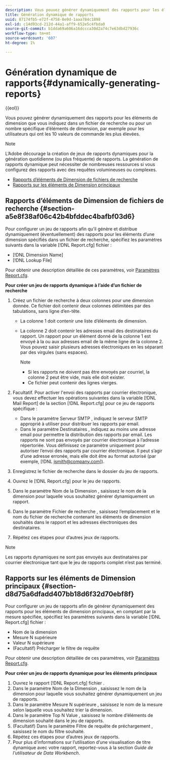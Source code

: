 ```yaml
---
description: Vous pouvez générer dynamiquement des rapports pour les éléments de dimension que vous indiquez dans un fichier de recherche ou pour un nombre spécifique d’éléments de dimension, par exemple pour les utilisateurs qui ont les 10 valeurs de commande les plus élevées.
title: Génération dynamique de rapports
uuid: 87174fb5-e72f-4758-8e9d-1aaa784c1898
exl-id: c14d93cd-212d-44a1-aff9-652e5c4fbda0
source-git-commit: b1dda69a606a16dccca30d2a74c7e63dbd27936c
workflow-type: tm+mt
source-wordcount: '607'
ht-degree: 1%

---
```


# Génération dynamique de rapports{#dynamically-generating-reports}

{{eol}}

Vous pouvez générer dynamiquement des rapports pour les éléments de dimension que vous indiquez dans un fichier de recherche ou pour un nombre spécifique d’éléments de dimension, par exemple pour les utilisateurs qui ont les 10 valeurs de commande les plus élevées.

>[!NOTE]
>
>L’Adobe décourage la création de jeux de rapports dynamiques pour la génération quotidienne (ou plus fréquente) de rapports. La génération de rapports dynamique peut nécessiter de nombreuses ressources si vous configurez des rapports avec des requêtes volumineuses ou complexes.

* [Rapports d’éléments de Dimension de fichiers de recherche](../../../../../home/c-rpt-oview/c-work-rpt-sets/t-create-rpt-set/t-config-rpt-set/c-dyn-gen-rpts.md#section-a5e8f38af06c42b4bfddec4bafbf03d6)
* [Rapports sur les éléments de Dimension principaux](../../../../../home/c-rpt-oview/c-work-rpt-sets/t-create-rpt-set/t-config-rpt-set/c-dyn-gen-rpts.md#section-d8d75a6dfadd407bb18d6f32d70ebf8f)

## Rapports d’éléments de Dimension de fichiers de recherche {#section-a5e8f38af06c42b4bfddec4bafbf03d6}

Pour configurer un jeu de rapports afin qu’il génère et distribue dynamiquement (éventuellement) des rapports pour les éléments d’une dimension spécifiés dans un fichier de recherche, spécifiez les paramètres suivants dans la variable [!DNL Report.cfg] fichier :

* [!DNL Dimension Name]
* [!DNL Lookup File]

Pour obtenir une description détaillée de ces paramètres, voir [Paramètres Report.cfg](../../../../../home/c-rpt-oview/c-rpt-param-ref/c-rpt-param.md#concept-838e59d72d3f4cb29ee15f5c7eb0ceff).

**Pour créer un jeu de rapports dynamique à l’aide d’un fichier de recherche**

1. Créez un fichier de recherche à deux colonnes pour une dimension donnée. Ce fichier doit contenir deux colonnes délimitées par des tabulations, sans ligne d’en-tête.

   * La colonne 1 doit contenir une liste d’éléments de dimension.
   * La colonne 2 doit contenir les adresses email des destinataires du rapport. Un rapport pour un élément donné de la colonne 1 est envoyé à la ou aux adresses email de la même ligne de la colonne 2. Vous pouvez saisir plusieurs adresses électroniques en les séparant par des virgules (sans espaces).

      >[!NOTE]
      >
      >
      >    
      >    
      >    * Si les rapports ne doivent pas être envoyés par courriel, la colonne 2 peut être vide, mais elle doit exister.
      >    * Ce fichier peut contenir des lignes vierges.


1. Facultatif. Pour activer l&#39;envoi des rapports par courrier électronique, vous devez effectuer les opérations suivantes dans la variable [!DNL Mail Report] de la section [!DNL Report.cfg] pour ce jeu de rapports spécifique :

   * Dans le paramètre Serveur SMTP , indiquez le serveur SMTP approprié à utiliser pour distribuer les rapports par email.
   * Dans le paramètre Destinataires , indiquez au moins une adresse email pour permettre la distribution des rapports par email. Les rapports ne sont pas envoyés par courrier électronique à l’adresse répertoriée. Vous définissez ce paramètre uniquement pour autoriser l’envoi des rapports par courrier électronique. Il peut s’agir d’une adresse erronée, mais elle doit être au format autorisé (par exemple, [!DNL jsmith@company.com]).

1. Enregistrez le fichier de recherche dans le dossier du jeu de rapports.
1. Ouvrez le [!DNL Report.cfg] pour le jeu de rapports.
1. Dans le paramètre Nom de la Dimension , saisissez le nom de la dimension pour laquelle vous souhaitez générer dynamiquement un rapport.
1. Dans le paramètre Fichier de recherche , saisissez l’emplacement et le nom du fichier de recherche contenant les éléments de dimension souhaités dans le rapport et les adresses électroniques des destinataires.
1. Répétez ces étapes pour d’autres jeux de rapports.

>[!NOTE]
>
>Les rapports dynamiques ne sont pas envoyés aux destinataires par courrier électronique tant que le jeu de rapports complet n’est pas terminé.

## Rapports sur les éléments de Dimension principaux {#section-d8d75a6dfadd407bb18d6f32d70ebf8f}

Pour configurer un jeu de rapports afin de générer dynamiquement des rapports pour les éléments de dimension principaux, en comptant par la mesure spécifiée, spécifiez les paramètres suivants dans la variable [!DNL Report.cfg] fichier :

* Nom de la dimension
* Mesure N supérieure
* Valeur N supérieure
* (Facultatif) Précharger le filtre de requête

Pour obtenir une description détaillée de ces paramètres, voir [Paramètres Report.cfg](../../../../../home/c-rpt-oview/c-rpt-param-ref/c-rpt-param.md#concept-838e59d72d3f4cb29ee15f5c7eb0ceff).

**Pour créer un jeu de rapports dynamique pour les éléments principaux**

1. Ouvrez le rapport [!DNL Report.cfg] fichier .
1. Dans le paramètre Nom de la Dimension , saisissez le nom de la dimension pour laquelle vous souhaitez générer dynamiquement un jeu de rapports.
1. Dans le paramètre Mesure N supérieure , saisissez le nom de la mesure selon laquelle vous souhaitez trier la dimension.
1. Dans le paramètre Top N Value , saisissez le nombre d’éléments de dimension souhaité dans le jeu de rapports.
1. (Facultatif) Dans le paramètre Filtre de requête de préchargement , saisissez le nom du filtre souhaité.
1. Répétez ces étapes pour d’autres jeux de rapports.
1. Pour plus d’informations sur l’utilisation d’une visualisation de titre dynamique avec votre rapport, reportez-vous à la section *Guide de l’utilisateur de Data Workbench*.
